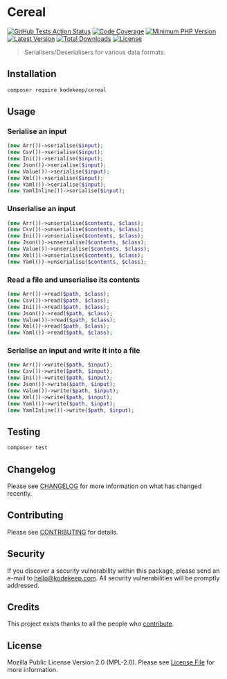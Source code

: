 # Cereal

[![GitHub Tests Action Status](https://img.shields.io/github/workflow/status/kodekeep/cereal/run-tests?label=tests)](https://github.com/kodekeep/cereal/actions?query=workflow%3Arun-tests+branch%3Amaster)
[![Code Coverage](https://badgen.now.sh/codecov/c/github/kodekeep/cereal)](https://codecov.io/gh/kodekeep/cereal)
[![Minimum PHP Version](https://badgen.net/packagist/php/kodekeep/cereal)](https://packagist.org/packages/kodekeep/cereal)
[![Latest Version](https://badgen.net/packagist/v/kodekeep/cereal)](https://packagist.org/packages/kodekeep/cereal)
[![Total Downloads](https://badgen.net/packagist/dt/kodekeep/cereal)](https://packagist.org/packages/kodekeep/cereal)
[![License](https://badgen.net/packagist/license/kodekeep/cereal)](https://packagist.org/packages/kodekeep/cereal)

> Serialisers/Deserialisers for various data formats.

## Installation

```bash
composer require kodekeep/cereal
```

## Usage

### Serialise an input

``` php
(new Arr())->serialise($input);
(new Csv())->serialise($input);
(new Ini())->serialise($input);
(new Json())->serialise($input);
(new Value())->serialise($input);
(new Xml())->serialise($input);
(new Yaml())->serialise($input);
(new YamlInline())->serialise($input);
```

### Unserialise an input

``` php
(new Arr())->unserialise($contents, $class);
(new Csv())->unserialise($contents, $class);
(new Ini())->unserialise($contents, $class);
(new Json())->unserialise($contents, $class);
(new Value())->unserialise($contents, $class);
(new Xml())->unserialise($contents, $class);
(new Yaml())->unserialise($contents, $class);
```

### Read a file and unserialise its contents

``` php
(new Arr())->read($path, $class);
(new Csv())->read($path, $class);
(new Ini())->read($path, $class);
(new Json())->read($path, $class);
(new Value())->read($path, $class);
(new Xml())->read($path, $class);
(new Yaml())->read($path, $class);
```

### Serialise an input and write it into a file

``` php
(new Arr())->write($path, $input);
(new Csv())->write($path, $input);
(new Ini())->write($path, $input);
(new Json())->write($path, $input);
(new Value())->write($path, $input);
(new Xml())->write($path, $input);
(new Yaml())->write($path, $input);
(new YamlInline())->write($path, $input);
```

## Testing

``` bash
composer test
```

## Changelog

Please see [CHANGELOG](CHANGELOG.md) for more information on what has changed recently.

## Contributing

Please see [CONTRIBUTING](CONTRIBUTING.md) for details.

## Security

If you discover a security vulnerability within this package, please send an e-mail to hello@kodekeep.com. All security vulnerabilities will be promptly addressed.

## Credits

This project exists thanks to all the people who [contribute](../../contributors).

## License

Mozilla Public License Version 2.0 (MPL-2.0). Please see [License File](LICENSE.md) for more information.
